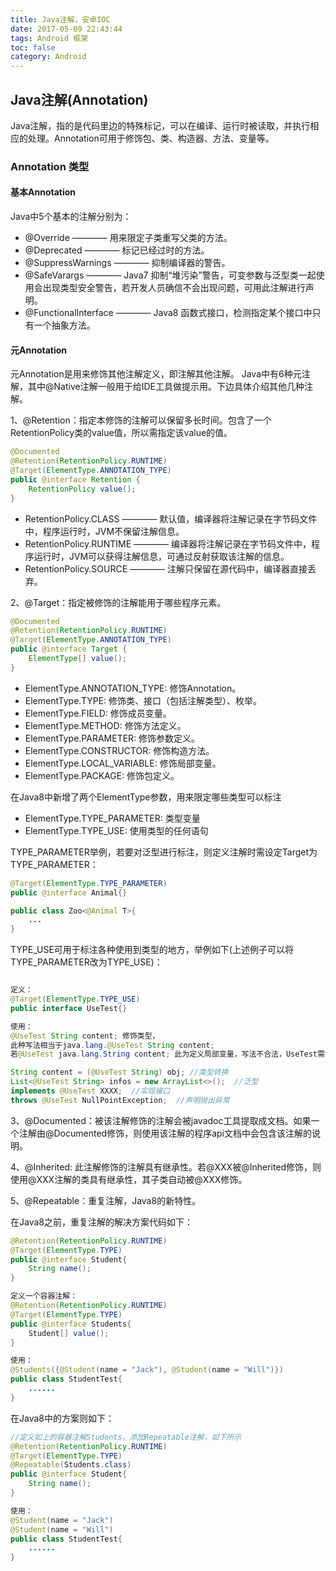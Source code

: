 ```yaml
---
title: Java注解，安卓IOC
date: 2017-05-09 22:43:44
tags: Android 框架
toc: false
category: Android
---
```



## Java注解(Annotation)

Java注解，指的是代码里边的特殊标记，可以在编译、运行时被读取，并执行相应的处理。Annotation可用于修饰包、类、构造器、方法、变量等。

### Annotation 类型

#### 基本Annotation

Java中5个基本的注解分别为：
- @Override  ————  用来限定子类重写父类的方法。
- @Deprecated  ————  标记已经过时的方法。
- @SuppressWarnings  ————  抑制编译器的警告。
- @SafeVarargs  ————  Java7 抑制“堆污染”警告，可变参数与泛型类一起使用会出现类型安全警告，若开发人员确信不会出现问题，可用此注解进行声明。
- @FunctionalInterface  ————  Java8 函数式接口，检测指定某个接口中只有一个抽象方法。

#### 元Annotation

元Annotation是用来修饰其他注解定义，即注解其他注解。
Java中有6种元注解，其中@Native注解一般用于给IDE工具做提示用。下边具体介绍其他几种注解。

1、@Retention：指定本修饰的注解可以保留多长时间。包含了一个RetentionPolicy类的value值，所以需指定该value的值。

```java 
@Documented
@Retention(RetentionPolicy.RUNTIME)
@Target(ElementType.ANNOTATION_TYPE)
public @interface Retention {
    RetentionPolicy value();
}
```
- RetentionPolicy.CLASS  ————  默认值，编译器将注解记录在字节码文件中，程序运行时，JVM不保留注解信息。
- RetentionPolicy.RUNTIME  ————  编译器将注解记录在字节码文件中，程序运行时，JVM可以获得注解信息，可通过反射获取该注解的信息。
- RetentionPolicy.SOURCE  ————  注解只保留在源代码中，编译器直接丢弃。

2、@Target：指定被修饰的注解能用于哪些程序元素。

```java
@Documented
@Retention(RetentionPolicy.RUNTIME)
@Target(ElementType.ANNOTATION_TYPE)
public @interface Target {
    ElementType[] value();
}
```

- ElementType.ANNOTATION_TYPE: 修饰Annotation。
- ElementType.TYPE: 修饰类、接口（包括注解类型）、枚举。
- ElementType.FIELD: 修饰成员变量。
- ElementType.METHOD: 修饰方法定义。
- ElementType.PARAMETER: 修饰参数定义。
- ElementType.CONSTRUCTOR: 修饰构造方法。
- ElementType.LOCAL_VARIABLE: 修饰局部变量。
- ElementType.PACKAGE: 修饰包定义。

在Java8中新增了两个ElementType参数，用来限定哪些类型可以标注
- ElementType.TYPE_PARAMETER:  类型变量
- ElementType.TYPE_USE:  使用类型的任何语句

TYPE_PARAMETER举例，若要对泛型进行标注，则定义注解时需设定Target为TYPE_PARAMETER：

```java
@Target(ElementType.TYPE_PARAMETER)
public @interface Animal{}

public class Zoo<@Animal T>{
	...
}
```

TYPE_USE可用于标注各种使用到类型的地方，举例如下(上述例子可以将TYPE_PARAMETER改为TYPE_USE)：

```java

定义：
@Target(ElementType.TYPE_USE)
public interface UseTest{}

使用：
@UseTest String content; 修饰类型，
此种写法相当于java.lang.@UseTest String content; 
若@UseTest java.lang.String content; 此为定义局部变量，写法不合法，UseTest需指定Target为LOCAL_VARIABLE。

String content = (@UseTest String) obj; //类型转换
List<@UseTest String> infos = new ArrayList<>();  //泛型
implements @UseTest XXXX;  //实现接口
throws @UseTest NullPointException;  //声明抛出异常

```

3、@Documented：被该注解修饰的注解会被javadoc工具提取成文档。如果一个注解由@Documented修饰，则使用该注解的程序api文档中会包含该注解的说明。

4、@Inherited: 此注解修饰的注解具有继承性。若@XXX被@Inherited修饰，则使用@XXX注解的类具有继承性，其子类自动被@XXX修饰。

5、@Repeatable：重复注解，Java8的新特性。

在Java8之前，重复注解的解决方案代码如下：

```java 
@Retention(RetentionPolicy.RUNTIME)
@Target(ElementType.TYPE)
public @interface Student{
	String name();
}

定义一个容器注解：
@Retention(RetentionPolicy.RUNTIME)
@Target(ElementType.TYPE)
public @interface Students{
	Student[] value();
}

使用：
@Students({@Student(name = "Jack"), @Student(name = "Will")})
public class StudentTest{
	......
}

```

在Java8中的方案则如下：

```java
//定义如上的容器注解Students，添加Repeatable注解，如下所示
@Retention(RetentionPolicy.RUNTIME)
@Target(ElementType.TYPE)
@Repeatable(Students.class)
public @interface Student{
	String name();
}

使用：
@Student(name = "Jack")
@Student(name = "Will")
public class StudentTest{
	......
}
```